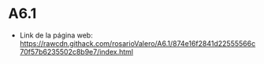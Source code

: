 # A6.1
- Link de la página web: https://rawcdn.githack.com/rosarioValero/A6.1/874e16f2841d22555566c70f57b6235502c8b9e7/index.html
